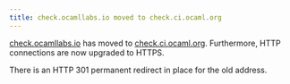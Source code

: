 ```yaml
---
title: check.ocamllabs.io moved to check.ci.ocaml.org
---
```


[check.ocamllabs.io](http://check.ocamllabs.io) has moved to [check.ci.ocaml.org](https://check.ci.ocaml.org). Furthermore, HTTP connections are now upgraded to HTTPS.

There is an HTTP 301 permanent redirect in place for the old address.
